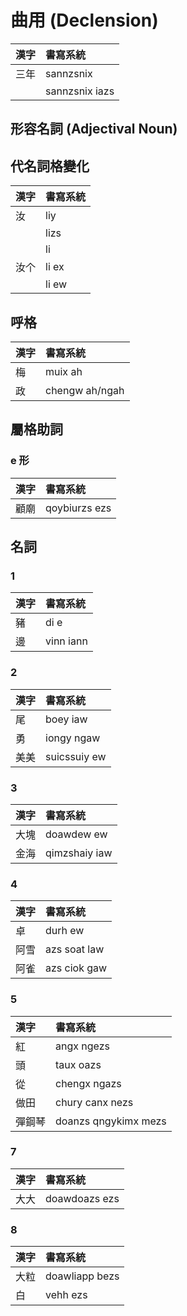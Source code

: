 # 曲用 (Declension)

| 漢字 | 書寫系統 |
| :--- | :--- |
| 三年 | sannzsnix |
|| sannzsnix iazs |

## 形容名詞 (Adjectival Noun)

## 代名詞格變化

| 漢字 | 書寫系統 |
| :--- | :--- |
| 汝 | liy |
|| lizs |
|| li |
| 汝个 | li ex |
|| li ew |

## 呼格

| 漢字 | 書寫系統 |
| :--- | :--- |
| 梅 | muix ah |
| 政 | chengw ah/ngah |

## 屬格助詞

### e 形

| 漢字 | 書寫系統 |
| :--- | :--- |
| 顧廟 | qoybiurzs ezs |

## 名詞

### 1

| 漢字 | 書寫系統 |
| :--- | :--- |
| 豬 | di e |
| 邊 | vinn iann |

### 2

| 漢字 | 書寫系統 |
| :--- | :--- |
| 尾 | boey iaw |
| 勇 | iongy ngaw |
| 美美 | suicssuiy ew |

### 3

| 漢字 | 書寫系統 |
| :--- | :--- |
| 大塊 | doawdew ew |
| 金海 | qimzshaiy iaw |

### 4

| 漢字 | 書寫系統 |
| :--- | :--- |
| 卓 | durh ew |
| 阿雪 | azs soat law |
| 阿雀 | azs ciok gaw |

### 5

| 漢字 | 書寫系統 |
| :--- | :--- |
| 紅 | angx ngezs |
| 頭 | taux oazs |
| 從 | chengx ngazs |
| 做田 | chury canx nezs |
| 彈鋼琴 | doanzs qngykimx mezs |

### 7

| 漢字 | 書寫系統 |
| :--- | :--- |
| 大大 | doawdoazs ezs |

### 8

| 漢字 | 書寫系統 |
| :--- | :--- |
| 大粒 | doawliapp bezs |
| 白 | vehh ezs |
